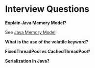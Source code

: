 # Interview Questions

**Explain Java Memory Model?**

See [Java Memory Model](JAVA_MEMORY_MODEL.md)

**What is the use of the volatile keyword?**



**FixedThreadPool vs CachedThreadPool?**



**Serialization in Java?**

